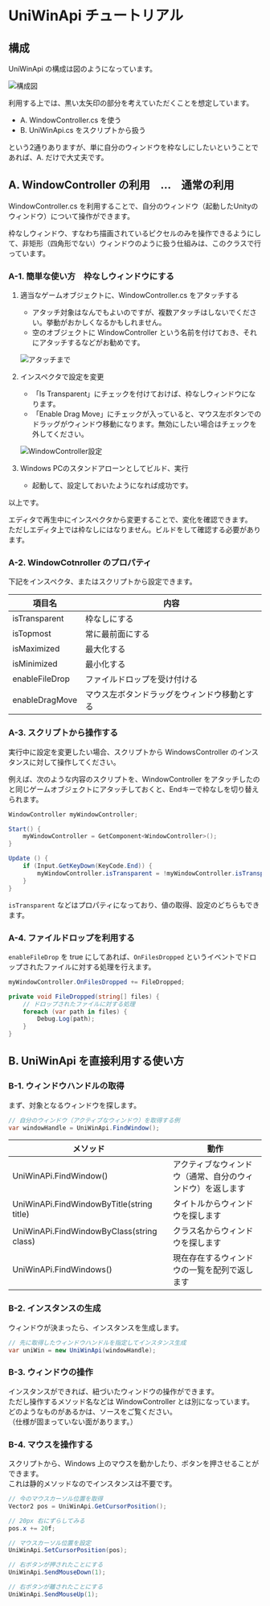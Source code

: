 # UniWinApi チュートリアル

## 構成

UniWinApi の構成は図のようになっています。

![構成図](img_jp/fig_01_configuration.png)

利用する上では、黒い太矢印の部分を考えていただくことを想定しています。
* A. WindowController.cs を使う
* B. UniWinApi.cs をスクリプトから扱う

という2通りありますが、単に自分のウィンドウを枠なしにしたいということであれば、A. だけで大丈夫です。


## A. WindowController の利用　…　通常の利用

WindowController.cs を利用することで、自分のウィンドウ（起動したUnityのウィンドウ）について操作ができます。

枠なしウィンドウ、すなわち描画されているピクセルのみを操作できるようにして、非矩形（四角形でない）ウィンドウのように扱う仕組みは、このクラスで行っています。


### A-1. 簡単な使い方　枠なしウィンドウにする

1. 適当なゲームオブジェクトに、WindowController.cs をアタッチする
	* アタッチ対象はなんでもよいのですが、複数アタッチはしないでください。挙動がおかしくなるかもしれません。
	* 空のオブジェクトに WindowController という名前を付けておき、それにアタッチするなどがお勧めです。

	![アタッチまで](img_jp/fig_11_attach.png)

2. インスペクタで設定を変更
	* 「Is Transparent」にチェックを付けておけば、枠なしウィンドウになります。
	* 「Enable Drag Move」にチェックが入っていると、マウス左ボタンでのドラッグがウィンドウ移動になります。無効にしたい場合はチェックを外してください。

	![WindowController設定](img_jp/fig_12_settings.png)

3. Windows PCのスタンドアローンとしてビルド、実行
	* 起動して、設定しておいたようになれば成功です。

以上です。

エディタで再生中にインスペクタから変更することで、変化を確認できます。  
ただしエディタ上では枠なしにはなりません。ビルドをして確認する必要があります。


### A-2. WindowCotnroller のプロパティ

下記をインスペクタ、またはスクリプトから設定できます。

|項目名          |内容          |
|---------------|--------------|
|isTransparent |枠なしにする    |
|isTopmost     |常に最前面にする|
|isMaximized   |最大化する     |
|isMinimized   |最小化する     |
|enableFileDrop|ファイルドロップを受け付ける|
|enableDragMove|マウス左ボタンドラッグをウィンドウ移動とする|


### A-3. スクリプトから操作する

実行中に設定を変更したい場合、スクリプトから WindowsController のインスタンスに対して操作してください。

例えば、次のような内容のスクリプトを、WindowController をアタッチしたのと同じゲームオブジェクトにアタッチしておくと、Endキーで枠なしを切り替えられます。

```csharp
WindowController myWindowController;

Start() {
	myWindowController = GetComponent<WindowController>();
}

Update () {
	if (Input.GetKeyDown(KeyCode.End)) {
		myWindowController.isTransparent = !myWindowController.isTransparent;
	}
}
```

`isTransparent` などはプロパティになっており、値の取得、設定のどちらもできます。


### A-4. ファイルドロップを利用する

`enableFileDrop` を true にしてあれば、`OnFilesDropped` というイベントでドロップされたファイルに対する処理を行えます。

```csharp
myWindowController.OnFilesDropped += FileDropped;

private void FileDropped(string[] files) {
	// ドロップされたファイルに対する処理
	foreach (var path in files) {
		Debug.Log(path);
	}
}
```


## B. UniWinApi を直接利用する使い方

### B-1. ウィンドウハンドルの取得

まず、対象となるウィンドウを探します。

```csharp
// 自分のウィンドウ（アクティブなウィンドウ）を取得する例
var windowHandle = UniWinApi.FindWindow();
```

|メソッド                |動作|
|-----------------------|----|
| UniWinAPi.FindWindow()|アクティブなウィンドウ（通常、自分のウィンドウ）を返します|
| UniWinAPi.FindWindowByTitle(string title)|タイトルからウィンドウを探します|
| UniWinAPi.FindWindowByClass(string class)|クラス名からウィンドウを探します|
| UniWinAPi.FindWindows()|現在存在するウィンドウの一覧を配列で返します|


### B-2. インスタンスの生成

ウィンドウが決まったら、インスタンスを生成します。

```csharp
// 先に取得したウィンドウハンドルを指定してインスタンス生成
var uniWin = new UniWinApi(windowHandle);
```

### B-3. ウィンドウの操作

インスタンスができれば、紐づいたウィンドウの操作ができます。  
ただし操作するメソッド名などは WindowController とは別になっています。  
どのようなものがあるかは、ソースをご覧ください。  
（仕様が固まっていない面があります。）


### B-4. マウスを操作する

スクリプトから、Windows 上のマウスを動かしたり、ボタンを押させることができます。  
これは静的メソッドなのでインスタンスは不要です。

```csharp
// 今のマウスカーソル位置を取得
Vector2 pos = UniWinApi.GetCursorPosition();

// 20px 右にずらしてみる
pos.x += 20f;

// マウスカーソル位置を設定
UniWinApi.SetCursorPosition(pos);

// 右ボタンが押されたことにする
UniWinApi.SendMouseDown(1);

// 右ボタンが離されたことにする
UniWinApi.SendMouseUp(1);
```
